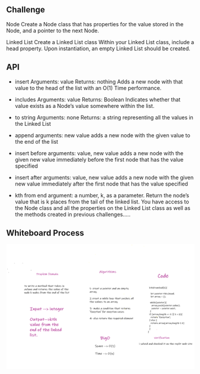 

## Challenge
Node Create a Node class that has properties for the value stored in the Node, and a pointer to the next Node.

Linked List Create a Linked List class Within your Linked List class, include a head property. Upon instantiation, an empty Linked List should be created.

## API
* insert Arguments: value Returns: nothing Adds a new node with that value to the head of the list with an O(1) Time performance.

* includes Arguments: value Returns: Boolean Indicates whether that value exists as a Node’s value somewhere within the list.

* to string Arguments: none Returns: a string representing all the values in the Linked List

* append arguments: new value adds a new node with the given value to the end of the list

* insert before arguments: value, new value adds a new node with the given new value immediately before the first node that has the value specified

* insert after arguments: value, new value adds a new node with the given new value immediately after the first node that has the value specified

* kth from end argument: a number, k, as a parameter. Return the node’s value that is k places from the tail of the linked list. You have access to the Node class and all the properties on the Linked List class as well as the methods created in previous challenges.....

## Whiteboard Process
<img src="./linked-list/challenge7.png" />
